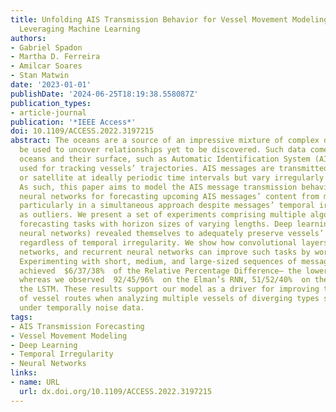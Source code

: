 ```yaml
---
title: Unfolding AIS Transmission Behavior for Vessel Movement Modeling on Noisy Data
  Leveraging Machine Learning
authors:
- Gabriel Spadon
- Martha D. Ferreira
- Amilcar Soares
- Stan Matwin
date: '2023-01-01'
publishDate: '2024-06-25T18:19:38.558087Z'
publication_types:
- article-journal
publication: '*IEEE Access*'
doi: 10.1109/ACCESS.2022.3197215
abstract: The oceans are a source of an impressive mixture of complex data that could
  be used to uncover relationships yet to be discovered. Such data comes from the
  oceans and their surface, such as Automatic Identification System (AIS) messages
  used for tracking vessels’ trajectories. AIS messages are transmitted over radio
  or satellite at ideally periodic time intervals but vary irregularly over time.
  As such, this paper aims to model the AIS message transmission behavior through
  neural networks for forecasting upcoming AIS messages’ content from multiple vessels,
  particularly in a simultaneous approach despite messages’ temporal irregularities
  as outliers. We present a set of experiments comprising multiple algorithms for
  forecasting tasks with horizon sizes of varying lengths. Deep learning models (e.g.,
  neural networks) revealed themselves to adequately preserve vessels’ spatial awareness
  regardless of temporal irregularity. We show how convolutional layers, feed-forward
  networks, and recurrent neural networks can improve such tasks by working together.
  Experimenting with short, medium, and large-sized sequences of messages, our model
  achieved  $6/37/38%  of the Relative Percentage Difference– the lower, the better,
  whereas we observed  92/45/96%  on the Elman’s RNN, 51/52/40%  on the GRU, and  129/98/61%  on
  the LSTM. These results support our model as a driver for improving the prediction
  of vessel routes when analyzing multiple vessels of diverging types simultaneously
  under temporally noise data.
tags:
- AIS Transmission Forecasting
- Vessel Movement Modeling
- Deep Learning
- Temporal Irregularity
- Neural Networks
links:
- name: URL
  url: dx.doi.org/10.1109/ACCESS.2022.3197215
---
```

